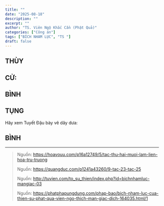 ```yaml
---
title: ""
date: "2025-08-18"
description: ""
excerpt: ""
author: "TS. Viên Ngộ Khắc Cần (Phật Quả)"
categories: ["Công án"]
tags: ["BÍCH NHAM LỤC", "TS "]
draft: false
---
```


## THÙY

> 

## CỬ:

> 

## BÌNH


## TỤNG

Hãy xem Tuyết Đậu bày vẽ dây dưa:

> 
## BÌNH



***

> Nguồn: https://hoavouu.com/p16a12749/5/tac-thu-hai-muoi-lam-lien-hoa-tru-truong
>
> Nguồn: https://quangduc.com/p1241a43260/9-tac-23-tac-25
>
> Nguồn: http://tuvien.com/to_su_thien/index.php?id=bichnhamluc-mangiac-03
>
> Nguồn: https://phatphapungdung.com/phap-bao/bich-nham-luc-cua-thien-su-phat-qua-vien-ngo-thich-man-giac-dich-164035.html/1



